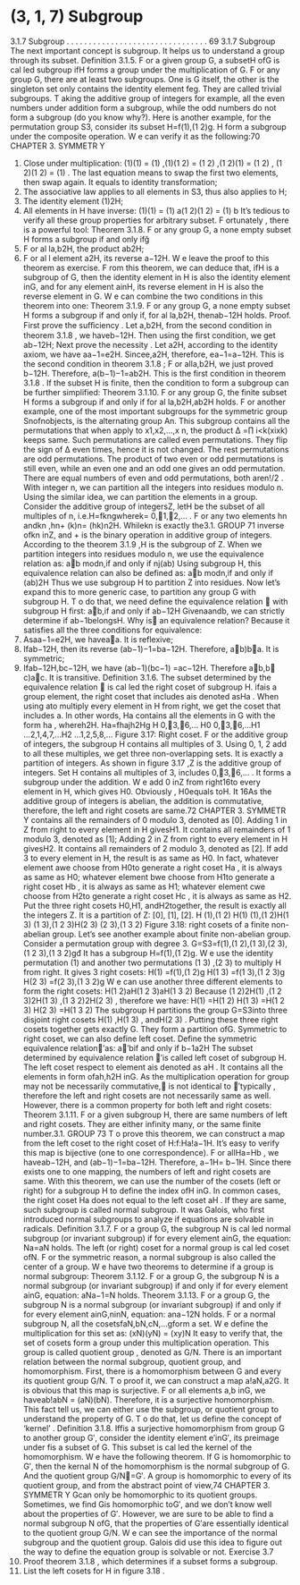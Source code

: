 # (3, 1, 7) Subgroup

3.1.7 Subgroup . . . . . . . . . . . . . . . . . . . . . . . . . . . . . . . . 69
3.1.7 Subgroup
The next important concept is subgroup. It helps us to understand a group through its
subset.
Definition 3.1.5. F or a given group G, a subsetH ofG is cal led subgroup ifH forms
a group under the multiplication of G.
F or any group G, there are at least two subgroups. One is G itself, the other is the singleton set only contains the identity element feg. They are called trivial subgroups. T aking the additive group of integers for example, all the even numbers under addition form
a subgroup, while the odd numbers do not form a subgroup (do you know why?). Here
is another example, for the permutation group S3, consider its subset H=f(1),(1 2)g.
H form a subgroup under the composite operation. W e can verify it as the following:70 CHAPTER 3. SYMMETR Y
1. Close under multiplication: (1)(1) = (1) ,(1)(1 2) = (1 2) ,(1 2)(1) = (1 2) ,
(1 2)(1 2) = (1) . The last equation means to swap the first two elements, then
swap again. It equals to identity transformation;
2. The associative law applies to all elements in S3, thus also applies to H;
3. The identity element (1)2H;
4. All elements in H have inverse: (1)(1) = (1) a(1 2)(1 2) = (1) b
It’s tedious to verify all these group properties for arbitrary subset. F ortunately , there
is a powerful tool:
Theorem 3.1.8. F or any group G, a none empty subset H forms a subgroup if and only
ifğ
1. F or al la,b2H, the product ab2H;
2. F or al l element a2H, its reverse a−12H.
W e leave the proof to this theorem as exercise. F rom this theorem, we can deduce
that, ifH is a subgroup of G, then the identity element in H is also the identity element
inG, and for any element ainH, its reverse element in H is also the reverse element in
G. W e can combine the two conditions in this theorem into one:
Theorem 3.1.9. F or any group G, a none empty subset H forms a subgroup if and only
if, for al la,b2H, thenab−12H holds.
Proof. First prove the suﬀiciency . Let a,b2H, from the second condition in theorem
3.1.8 , we haveb−12H. Then using the first condition, we get ab−12H;
Next prove the necessity . Let a2H, according to the identity axiom, we have
aa−1=e2H. Sincee,a2H, therefore, ea−1=a−12H. This is the second condition
in theorem 3.1.8 ; F or alla,b2H, we just proved b−12H. Therefore, a(b−1)−1=ab2H.
This is the first condition in theorem 3.1.8 .
If the subset H is finite, then the condition to form a subgroup can be further simplified:
Theorem 3.1.10. F or any group G, the finite subset H forms a subgroup if and only if
for al la,b2H,ab2H holds.
F or another example, one of the most important subgroups for the symmetric group
Snofnobjects, is the alternating group An. This subgroup contains all the permutations
that when apply to x1,x2,...,x n, the product
∆ =∏
i<k(xi xk)
keeps same. Such permutations are called even permutations. They flip the sign of ∆
even times, hence it is not changed. The rest permutations are odd permutations. The
product of two even or odd permutations is still even, while an even one and an odd one
gives an odd permutation. There are equal numbers of even and odd permutations, both
aren!/2 .
With integer n, we can partition all the integers into residues modulo n. Using the
similar idea, we can partition the elements in a group. Consider the additive group of
integersZ, letH be the subset of all multiples of n, i.e.H=fkngwherek= 0,1,2,... .
F or any two elements hn andkn ,hn+ ( k)n= (h k)n2H. While kn is exactly the3.1. GROUP 71
inverse ofkn inZ, and + is the binary operation in additive group of integers. According
to the theorem 3.1.9 ,H is the subgroup of Z.
When we partition integers into residues modulo n, we use the equivalence relation
as:
ab modn,if and only if nj(a b)
Using subgroup H, this equivalence relation can also be defined as:
ab modn,if and only if (a b)2H
Thus we use subgroup H to partition Z into residues. Now let’s expand this to more
generic case, to partition any group G with subgroup H. T o do that, we need define the
equivalence relation  with subgroup H first:
ab,if and only if ab−12H
Givenaandb, we can strictly determine if ab−1belongsH. Why is an equivalence
relation? Because it satisfies all the three conditions for equivalence:
1. Asaa−1=e2H, we haveaa. It is reflexive;
2. Ifab−12H, then its reverse (ab−1)−1=ba−12H. Therefore, ab)ba. It is
symmetric;
3. Ifab−12H,bc−12H, we have (ab−1)(bc−1) =ac−12H. Therefore ab,b
c)ac. It is transitive.
Definition 3.1.6. The subset determined by the equivalence relation  is cal led the right
coset of subgroup H. ifais a group element, the right coset that includes ais denoted
asHa .
When using ato multiply every element in H from right, we get the coset that includes
a. In other words, Ha contains all the elements in G with the form ha , whereh2H.
Ha=fhajh2Hg
H
0,3,6,...
H0
0,3,6,...H1
... 2,1,4,7,...H2
... 1,2,5,8,...
Figure 3.17: Right coset. F or the additive group of integers, the subgroup H contains all
multiples of 3. Using 0, 1, 2 add to all these multiples, we get three non-overlapping sets.
It is exactly a partition of integers.
As shown in figure 3.17 ,Z is the additive group of integers. Set H contains all
multiples of 3, includes 0,3,6,... . It forms a subgroup under the addition. W e add 0
inZ from right16to every element in H, which gives H0. Obviously , H0equals toH. It
16As the additive group of integers is abelian, the addition is commutative, therefore, the left and right
cosets are same.72 CHAPTER 3. SYMMETR Y
contains all the remainders of 0 modulo 3, denoted as [0]. Adding 1 in Z from right to
every element in H givesH1. It contains all remainders of 1 modulo 3, denoted as [1];
Adding 2 in Z from right to every element in H givesH2. It contains all remainders of
2 modulo 3, denoted as [2]. If add 3 to every element in H, the result is as same as H0.
In fact, whatever element awe choose from H0to generate a right coset Ha , it is always
as same as H0; whatever element bwe choose from H1to generate a right coset Hb , it is
always as same as H1; whatever element cwe choose from H2to generate a right coset
Hc , it is always as same as H2. Put the three right cosets H0,H1, andH2together, the
result is exactly all the integers Z. It is a partition of Z: [0], [1], [2].
H
(1),(1 2)
H(1)
(1),(1 2)H(1 3)
(1 3),(1 2 3)H(2 3)
(2 3),(1 3 2)
Figure 3.18: right cosets of a finite non-abelian group.
Let’s see another example about finite non-abelian group. Consider a permutation
group with degree 3.
G=S3=f(1),(1 2),(1 3),(2 3),(1 2 3),(1 3 2)gđ
It has a subgroup H=f(1),(1 2)g. W e use the identity permutation (1) and another
two permutations (1 3) ,(2 3) to multiply H from right. It gives 3 right cosets:
H(1) =f(1),(1 2)g
H(1 3) =f(1 3),(1 2 3)g
H(2 3) =f(2 3),(1 3 2)g
W e can use another three different elements to form the right cosets:
H(1 2)aH(1 2 3)aH(1 3 2)
Because (1 2)2H(1) ,(1 2 3)2H(1 3) ,(1 3 2)2H(2 3) , therefore we have:
H(1) =H(1 2)
H(1 3) =H(1 2 3)
H(2 3) =H(1 3 2)
The subgroup H partitions the group G=S3into three disjoint right cosets H(1) ,H(1 3) ,
andH(2 3) . Putting these three right cosets together gets exactly G. They form a partition ofG.
Symmetric to right coset, we can also define left coset. Define the symmetric equivalence relation′as:
a′bif and only if b−1a2H
The subset determined by equivalence relation ′is called left coset of subgroup H.
The left coset respect to element ais denoted as aH . It contains all the elements in form
ofah,h2H inG. As the multiplication operation for group may not be necessarily
commutative, is not identical to ′typically , therefore the left and right cosets are not
necessarily same as well. However, there is a common property for both left and right
cosets:
Theorem 3.1.11. F or a given subgroup H, there are same numbers of left and right
cosets. They are either infinity many, or the same finite number.3.1. GROUP 73
T o prove this theorem, we can construct a map from the left coset to the right coset of
H:f:Ha!a−1H. It’s easy to verify this map is bijective (one to one correspondence).
F or allHa=Hb , we haveab−12H, and (ab−1)−1=ba−12H. Therefore, a−1H=
b−1H. Since there exists one to one mapping, the numbers of left and right cosets are
same.
With this theorem, we can use the number of the cosets (left or right) for a subgroup
H to define the index ofH inG.
In common cases, the right coset Ha does not equal to the left coset aH . If they
are same, such subgroup is called normal subgroup. It was Galois, who first introduced
normal subgroups to analyze if equations are solvable in radicals.
Definition 3.1.7. F or a group G, the subgroup N is cal led normal subgroup (or
invariant subgroup) if for every element ainG, the equation:
Na=aN
holds. The left (or right) coset for a normal group is cal led coset ofN.
F or the symmetric reason, a normal subgroup is also called the center of a group. W e
have two theorems to determine if a group is normal subgroup:
Theorem 3.1.12. F or a group G, the subgroup N is a normal subgroup (or invariant
subgroup) if and only if for every element ainG, equation:
aNa−1=N
holds.
Theorem 3.1.13. F or a group G, the subgroup N is a normal subgroup (or invariant
subgroup) if and only if for every element ainG,ninN, equation:
ana−12N
holds.
F or a normal subgroup N, all the cosetsfaN,bN,cN,...gform a set. W e define the
multiplication for this set as:
(xN)(yN) = (xy)N
It easy to verify that, the set of cosets form a group under this multiplication operation. This group is called quotient group , denoted as G/N. There is an important
relation between the normal subgroup, quotient group, and homomorphism. First, there
is a homomorphism between G and every its quotient group G/N. T o proof it, we can
construct a map a!aN,a2G. It is obvious that this map is surjective. F or all elements
a,b inG, we haveab!abN = (aN)(bN). Therefore, it is a surjective homomorphism.
This fact tell us, we can either use the subgroup, or quotient group to understand the
property of G. T o do that, let us define the concept of ‘kernel’ .
Definition 3.1.8. Iffis a surjective homomorphism from group G to another group G′,
consider the identity element e′inG′, its preimage under fis a subset of G. This subset
is cal led the kernel of the homomorphism.
W e have the following theorem. If G is homomorphic to G′, then the kernal N of the
homomorphism is the normal subgroup of G. And the quotient group G/N=G′. A
group is homomorphic to every of its quotient group, and from the abstract point of view,74 CHAPTER 3. SYMMETR Y
Gcan only be homomorphic to its quotient groups. Sometimes, we find Gis homomorphic
toG′, and we don’t know well about the properties of G′. However, we are sure to be
able to find a normal subgroup N ofG, that the properties of G′are essentially identical
to the quotient group G/N. W e can see the importance of the normal subgroup and the
quotient group. Galois did use this idea to figure out the way to define the equation group
is solvable or not.
Exercise 3.7
1. Proof theorem 3.1.8 , which determines if a subset forms a subgroup.
2. List the left cosets for H in figure 3.18 .
